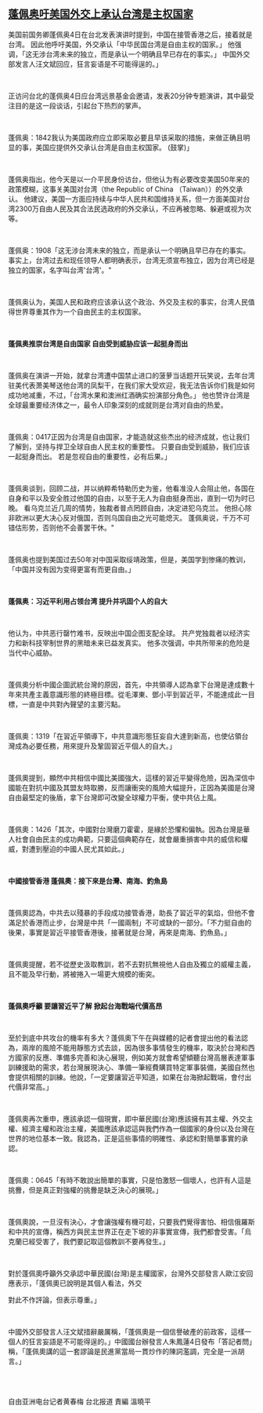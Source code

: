 <!--1646391222000-->
[蓬佩奥吁美国外交上承认台湾是主权国家](https://www.rfa.org/mandarin/yataibaodao/gangtai/hcm-03042022055330.html)
------

<p><span style="font-weight: 400;">美国前国务卿蓬佩奥4日在台北发表演讲时提到，中国在接管香港之后，接着就是台湾。 因此他呼吁美国，外交承认「中华民国台湾是自由主权的国家。」 他强调，「这无涉台湾未来的独立，而是承认一个明确且早已存在的事实。」 中国外交部发言人汪文斌回应，狂言妄语是不可能得逞的。」</span></p><p><span style="font-weight: 400;"> </span></p><p><span style="font-weight: 400;">正访问台北的蓬佩奥4日应台湾远景基金会邀请，发表20分钟专题演讲，其中最受注目的是这一段谈话，引起台下热烈的掌声。</span></p><p><span style="font-weight: 400;"> </span></p><p><span style="font-weight: 400;">蓬佩奥：1842我认为美国政府应立即采取必要且早该采取的措施，来做正确且明显的事，美国应提供外交承认台湾是自由主权国家。 (鼓掌)」</span></p><p><span style="font-weight: 400;"> </span></p><p><span style="font-weight: 400;">蓬佩奥指出，他今天是以一介平民身份访台，但他认为有必要改变美国50年来的政策模糊，这事关美国对台湾（the Republic of China （Taiwan））的外交承认。 他建议，美国一方面应持续与中华人民共和国维持关系，但一方面美国对台湾2300万自由人民及其合法民选政府的外交承认，不应再被忽略、躲避或视为次等。</span></p><p><span style="font-weight: 400;"> </span></p><p><span style="font-weight: 400;">蓬佩奥：1908「这无涉台湾未来的独立，而是承认一个明确且早已存在的事实。 事实上，台湾过去和现任领导人都明确表示，台湾无须宣布独立，因为台湾已经是独立的国家，名字叫台湾'台湾'。"</span></p><p><span style="font-weight: 400;"> </span></p><p><span style="font-weight: 400;">蓬佩奥认为，美国人民和政府应该承认这个政治、外交及主权的事实，台湾人民值得世界尊重其作为一个自由民主的主权国家。</span></p><p><span style="font-weight: 400;"> </span></p><p><b>蓬佩奥推崇台湾是自由国家 自由受到威胁应该一起挺身而出</b></p><p><span style="font-weight: 400;"> </span></p><p><span style="font-weight: 400;">蓬佩奥在演讲一开始，就拿台湾遭中国禁止进口的菠萝当话题开玩笑说，去年台湾驻美代表萧美琴送他台湾的凤梨干，在我们家大受欢迎，我无法告诉你们我是如何成功地减重，不过，「台湾水果和澳洲红酒确实扮演部分角色。」 他也赞许台湾是全球最重要经济体之一，最令人印象深刻的成就则是台湾对自由的热爱。</span></p><p><span style="font-weight: 400;"> </span></p><p><span style="font-weight: 400;">蓬佩奥：0417正因为台湾是自由国家，才能造就这些杰出的经济成就，也让我们了解到，坚持与捍卫全球自由人民主权的重要性。 只要自由受到威胁，我们应该一起挺身而出。 若是忽视自由的重要性，必有后果。」</span></p><p><span style="font-weight: 400;"> </span></p><p><span style="font-weight: 400;">蓬佩奥谈到，回顾二战，并以纳粹希特勒历史为鉴，他看准没人会阻止他，各国在自身和平以及安全胜过他国的自由，以至于无人为自由挺身而出，直到一切为时已晚。 看乌克兰近几周的情势，独裁者普点罔顾自由，决定进犯乌克兰。 他担心除非欧洲以更大决心反对俄国，否则乌国自由之光可能熄灭。 蓬佩奥说，千万不可错估形势，否则他不会善罢干休。"</span></p><p><span style="font-weight: 400;"> </span></p><p><span style="font-weight: 400;">蓬佩奥也提到美国过去50年对中国采取绥靖政策，但是，美国学到惨痛的教训，「中国并没有因为变得更富有而更自由。」</span></p><p><span style="font-weight: 400;"> </span></p><p><b>蓬佩奥：习近平利用占领台湾 提升并巩固个人的自大</b></p><p><span style="font-weight: 400;"> </span></p><p><span style="font-weight: 400;">他认为，中共恶行罄竹难书，反映出中国企图支配全球。 共产党独裁者以经济实力和新科技宰制世界的黑暗未来已益发真实。 他多次强调，中共所带来的危险是当代中心威胁。</span></p><p><span style="font-weight: 400;"> </span></p><p><span style="font-weight: 400;">蓬佩奧分析中國企圖武統台灣的原因，首先，中共領導人認為拿下台灣是達成數十年來共產主義意識形態的終極目標。從毛澤東、鄧小平到習近平，不能達成此一目標，一直是中共對內聲望的主要污點。</span></p><p><span style="font-weight: 400;"> </span></p><p><span style="font-weight: 400;">蓬佩奧：1319「在習近平領導下，中共意識形態狂妄自大達到新高，也使佔領台灣成為必要任務，用來提升及鞏固習近平個人的自大。」</span></p><p><span style="font-weight: 400;"> </span></p><p><span style="font-weight: 400;">蓬佩奧提到，顯然中共相信中國比美國強大，這樣的習近平變得危險，因為深信中國能在對抗中國及其盟友時取勝，反而讓衝突的風險大幅提升，正因為美國是台灣自由最堅定的後盾，拿下台灣即可改變全球權力平衡，使中共佔上風。</span></p><p><span style="font-weight: 400;"> </span></p><p><span style="font-weight: 400;">蓬佩奧：1426「其次，中國對台灣磨刀霍霍，是緣於恐懼和偏執。因為台灣是華人社會自由民主的成功典範，只要這個典範存在，就會嚴重損害中共的威信和權威，對遭到壓迫的中國人民尤其如此。」</span></p><p><span style="font-weight: 400;"> </span></p><p><b>中國接管香港 蓬佩奧：接下來是台灣、南海、釣魚島</b></p><p><span style="font-weight: 400;"> </span></p><p><span style="font-weight: 400;">蓬佩奧認為，中共去以殘暴的手段成功接管香港，助長了習近平的氣焰，但他不會滿足於香港而止步，台灣是中共「一國兩制」不可或缺的一部分。「不力挺自由的後果，事實是習近平接管香港後，接著就是台灣，再來是南海、釣魚島。」</span></p><p><span style="font-weight: 400;"> </span></p><p><span style="font-weight: 400;">蓬佩奧提醒，若不從歷史汲取教訓，若不去對抗無視他人自由及獨立的威權主義，且不能及早行動，將被捲入一場更大規模的衝突。</span></p><p><span style="font-weight: 400;"> </span></p><p><b>蓬佩奧呼籲 要讓習近平了解 掀起台海戰端代價高昂</b></p><p><span style="font-weight: 400;"> </span></p><p><span style="font-weight: 400;">至於到底中共攻台的機率有多大？蓬佩奧下午在與媒體的記者會提出他的看法認為，兩岸的風險不能用靜態方式去談，因為很多事情發生的機率，取決於台灣和西方國家的反應、準備多完善和決心展現，例如美方就會希望傾聽台灣高層表達軍事訓練援助的需求，若台灣展現決心、準備一筆經費購買特定軍事裝備，美國自然也會提供相關的訓練。他說，「一定要讓習近平知道，如果在台海掀起戰端，會付出代價非常高。」</span></p><p><span style="font-weight: 400;"> </span></p><p><span style="font-weight: 400;">蓬佩奧再次重申，應該承認一個現實，即中華民國(台灣)應該擁有其主權、外交主權、經濟主權和政治主權，美國應該承認這與我們作為一個國家的身份以及台灣在世界的地位基本一致。我認為，正是這些事情的明確性、承認和對簡單事實的承認。</span></p><p><span style="font-weight: 400;"> </span></p><p><span style="font-weight: 400;">蓬佩奧：0645「有時不敢說出簡單的事實，只是怕激怒一個壞人，也許有人這是挑釁，但是真正對強權的挑釁是缺乏決心的展現。」</span></p><p><span style="font-weight: 400;"> </span></p><p><span style="font-weight: 400;">蓬佩奧說，一旦沒有決心，才會讓強權有機可趁，只要我們覺得害怕、相信俄羅斯和中共的宣傳，稱西方與民主世界正在走下坡的非事實宣傳，我們都會受害。「烏克蘭已經受害了，我們要記取這個教訓不要再發生。」</span></p><p><span style="font-weight: 400;"> </span></p><p><span style="font-weight: 400;">對於蓬佩奧呼籲外交承認中華民國(台灣)是主權國家，台灣外交部發言人歐江安回應表示，「蓬佩奧已說明是其個人看法，外交</span></p><p><span style="font-weight: 400;">對此不作評論，但表示尊重。」</span></p><p><span style="font-weight: 400;"> </span></p><p><span style="font-weight: 400;">中國外交部發言人汪文斌措辭嚴厲稱，「蓬佩奧是一個信譽破產的前政客，這樣一個人的狂言妄語是不可能得逞的。」中國國台辦發言人朱鳳蓮4日發布「答記者問」稱，「蓬佩奧講的這一套謬論是民進黨當局一貫炒作的陳詞濫調，完全是一派胡言。」</span></p><p><br/><br/></p><p><span style="font-weight: 400;">自由亚洲电台记者黄春梅 台北报道 責編 溫曉平</span></p><p><br/><br/></p>
